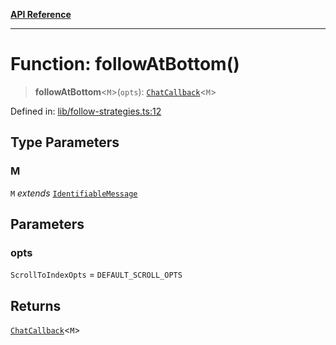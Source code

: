 [**API Reference**](../README.md)

***

# Function: followAtBottom()

> **followAtBottom**\<`M`\>(`opts`): [`ChatCallback`](../type-aliases/ChatCallback.md)\<`M`\>

Defined in: [lib/follow-strategies.ts:12](https://github.com/wix-incubator/chat-viewer/blob/471a1f3ecfdb5a33a5c084cf260a676004074615/lib/follow-strategies.ts#L12)

## Type Parameters

### M

`M` *extends* [`IdentifiableMessage`](../type-aliases/IdentifiableMessage.md)

## Parameters

### opts

`ScrollToIndexOpts` = `DEFAULT_SCROLL_OPTS`

## Returns

[`ChatCallback`](../type-aliases/ChatCallback.md)\<`M`\>

